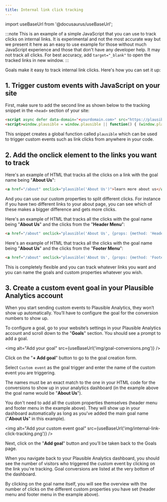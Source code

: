 ```yaml
---
title: Internal link click tracking
---
```


import useBaseUrl from '@docusaurus/useBaseUrl';

:::note
This is an example of a simple JavaScript that you can use to track clicks on internal links. It is experimental and not the most accurate way but we present it here as an easy to use example for those without much JavaScript experience and those that don't have any developer help. It may not track all clicks. For best accuracy, add `target="_blank"` to open the tracked links in new window.
:::

Goals make it easy to track internal link clicks. Here's how you can set it up:

## 1. Trigger custom events with JavaScript on your site

First, make sure to add the second line as shown below to the tracking snippet in the `<head>` section of your site:

```html
<script async defer data-domain="<yourdomain.com>" src="https://plausible.io/js/plausible.js"></script>
<script>window.plausible = window.plausible || function() { (window.plausible.q = window.plausible.q || []).push(arguments) }</script>
```

This snippet creates a global function called `plausible` which can be used to trigger custom events such as link clicks from anywhere in your code.

## 2. Add the onclick element to the links you want to track

Here's an example of HTML that tracks all the clicks on a link with the goal name being "**About Us**":

```html
<a href="/about" onclick="plausible('About Us')">learn more about us</a>
```

And you can use our custom properties to split different clicks. For instance if you have two different links to your about page, you can see which of these makes a bigger difference and gets more clicks. 

Here's an example of HTML that tracks all the clicks with the goal name being "**About Us**" and the clicks from the "**Header Menu**":

```html
<a href="/about" onclick="plausible('About Us', {props: {method: 'Header Menu'}})">learn more about us</a>
```

Here's an example of HTML that tracks all the clicks with the goal name being "**About Us**" and the clicks from the "**Footer Menu**":

```html
<a href="/about" onclick="plausible('About Us', {props: {method: 'Footer Menu'}})">learn more about us</a>
```

This is completely flexible and you can track whatever links you want and you can name the goals and custom properties whatever you wish.

## 3. Create a custom event goal in your Plausible Analytics account

When you start sending custom events to Plausible Analytics, they won’t show up automatically. You’ll have to configure the goal for the conversion numbers to show up.

To configure a goal, go to your website’s settings in your Plausible Analytics account and scroll down to the "**Goals**" section. You should see a prompt to add a goal.

<img alt="Add your goal" src={useBaseUrl('img/goal-conversions.png')} />

Click on the "**+ Add goal**" button to go to the goal creation form.

Select `Custom event` as the goal trigger and enter the name of the custom event you are triggering. 

The names must be an exact match to the one in your HTML code for the conversions to show up in your analytics dashboard (in the example above the goal name would be "**About Us**").

You don't need to add all the custom properties themselves (header menu and footer menu in the example above). They will show up in your dashboard automatically as long as you've added the main goal name ("**About Us**" in this example).

<img alt="Add your custom event goal" src={useBaseUrl('img/internal-link-click-tracking.png')} />

Next, click on the "**Add goal**" button and you’ll be taken back to the Goals page. 

When you navigate back to your Plausible Analytics dashboard, you should see the number of visitors who triggered the custom event by clicking on the link you're tracking. Goal conversions are listed at the very bottom of the dashboard.

By clicking on the goal name itself, you will see the overview with the number of clicks on the different custom properties you have set (header menu and footer menu in the example above).
